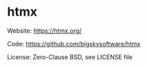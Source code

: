 # htmx

Website: https://htmx.org/

Code: https://github.com/bigskysoftware/htmx

License: Zero-Clause BSD, see LICENSE file
